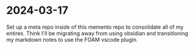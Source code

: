 # 2024-03-17

Set up a meta repo inside of this memento repo to consolidate all of my entires. 
Think I'll be migrating away from using obsidian and transitioning my markdown notes to use the FOAM vscode plugin.

